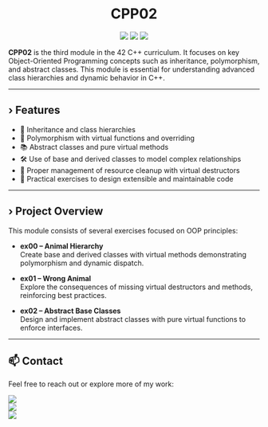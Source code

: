 <h1 align="center"> 
	CPP02
</h1>

<p align="center">
	<img src="https://img.shields.io/badge/Language-C++-blue?style=flat-square"/>
	<img src="https://img.shields.io/badge/Level-42%20Module%2002-green?style=flat-square"/>
	<img src="https://img.shields.io/badge/Focus-Inheritance%20%7C%20Polymorphism%20%7C%20Virtual%20Functions-orange?style=flat-square"/>
</p>

**CPP02** is the third module in the 42 C++ curriculum. It focuses on key Object-Oriented Programming concepts such as inheritance, polymorphism, and abstract classes. This module is essential for understanding advanced class hierarchies and dynamic behavior in C++.

---

## › Features
- 🧬 Inheritance and class hierarchies  
- 🔄 Polymorphism with virtual functions and overriding  
- 📚 Abstract classes and pure virtual methods  
- 🛠️ Use of base and derived classes to model complex relationships  
- 🧹 Proper management of resource cleanup with virtual destructors  
- 🚀 Practical exercises to design extensible and maintainable code

---

## › Project Overview

This module consists of several exercises focused on OOP principles:

- **ex00 – Animal Hierarchy**  
  Create base and derived classes with virtual methods demonstrating polymorphism and dynamic dispatch.

- **ex01 – Wrong Animal**  
  Explore the consequences of missing virtual destructors and methods, reinforcing best practices.

- **ex02 – Abstract Base Classes**  
  Design and implement abstract classes with pure virtual functions to enforce interfaces.

---

## 📫 Contact

Feel free to reach out or explore more of my work:

[<img src="https://img.shields.io/badge/LinkedIn-0077B5?style=flat-square&logo=linkedin&logoColor=white"/>](https://www.linkedin.com/in/aitor-guinea-961635348/)  
[<img src="https://img.shields.io/badge/GitHub-aguinea1-black?style=flat-square&logo=github"/>](https://github.com/aguinea1)  
[<img src="https://img.shields.io/badge/Email-guineaitor36@gmail.com-red?style=flat-square&logo=gmail&logoColor=white"/>](mailto:guineaitor36@gmail.com)
